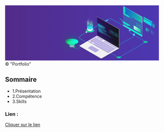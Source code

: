 ![Portfolio](./asset/images_menu/accueil.gif)
 &copy; "Portfolio"

 ## Sommaire
 * 1.Présentation
 * 2.Compétence
 * 3.Skills


 ### Lien :
[Cliquer sur le lien](http://127.0.0.1:5501/index.html)
